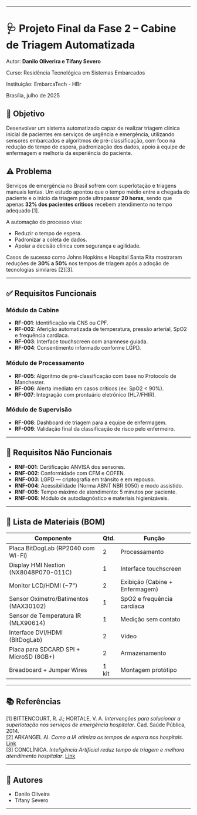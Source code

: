 
---
# 🩺 Projeto Final da Fase 2 – Cabine de Triagem Automatizada

Autor: **Danilo Oliverira e Tifany Severo**

Curso: Residência Tecnológica em Sistemas Embarcados

Instituição: EmbarcaTech - HBr

Brasília, julho de 2025

## 🎯 Objetivo

Desenvolver um sistema automatizado capaz de realizar triagem clínica inicial de pacientes em serviços de urgência e emergência, utilizando sensores embarcados e algoritmos de pré-classificação, com foco na redução do tempo de espera, padronização dos dados,  apoio à equipe de enfermagem e melhoria da experiência do paciente.

## ⚠️ Problema

Serviços de emergência no Brasil sofrem com superlotação e triagens manuais lentas. Um estudo apontou que o tempo médio entre a chegada do paciente e o início da triagem pode ultrapassar **20 horas**, sendo que apenas **32% dos pacientes críticos** recebem atendimento no tempo adequado [1].

A automação do processo visa:
- Reduzir o tempo de espera.
- Padronizar a coleta de dados.
- Apoiar a decisão clínica com segurança e agilidade.

Casos de sucesso como Johns Hopkins e Hospital Santa Rita mostraram reduções de **30% a 50%** nos tempos de triagem após a adoção de tecnologias similares [2][3].

---

## ✅ Requisitos Funcionais

### Módulo da Cabine
- **RF-001**: Identificação via CNS ou CPF.
- **RF-002**: Aferição automatizada de temperatura, pressão arterial, SpO2 e frequência cardíaca.
- **RF-003**: Interface touchscreen com anamnese guiada.
- **RF-004**: Consentimento informado conforme LGPD.

### Módulo de Processamento
- **RF-005**: Algoritmo de pré-classificação com base no Protocolo de Manchester.
- **RF-006**: Alerta imediato em casos críticos (ex: SpO2 < 90%).
- **RF-007**: Integração com prontuário eletrônico (HL7/FHIR).

### Módulo de Supervisão
- **RF-008**: Dashboard de triagem para a equipe de enfermagem.
- **RF-009**: Validação final da classificação de risco pelo enfermeiro.

---

## 🔐 Requisitos Não Funcionais

- **RNF-001**: Certificação ANVISA dos sensores.
- **RNF-002**: Conformidade com CFM e COFEN.
- **RNF-003**: LGPD — criptografia em trânsito e em repouso.
- **RNF-004**: Acessibilidade (Norma ABNT NBR 9050) e modo assistido.
- **RNF-005**: Tempo máximo de atendimento: 5 minutos por paciente.
- **RNF-006**: Módulo de autodiagnóstico e materiais higienizáveis.

---

## 🔧 Lista de Materiais (BOM)

| Componente                                  | Qtd. | Função |
|---------------------------------------------|------|--------|
| Placa BitDogLab (RP2040 com Wi-Fi)          | 2    | Processamento |
| Display HMI Nextion (NX8048P070-011C)       | 1    | Interface touchscreen |
| Monitor LCD/HDMI (~7")                      | 2    | Exibição (Cabine + Enfermagem) |
| Sensor Oxímetro/Batimentos (MAX30102)       | 1    | SpO2 e frequência cardíaca |
| Sensor de Temperatura IR (MLX90614)         | 1    | Medição sem contato |
| Interface DVI/HDMI (BitDogLab)              | 2    | Vídeo |
| Placa para SDCARD SPI + MicroSD (8GB+)      | 2    | Armazenamento |
| Breadboard + Jumper Wires                   | 1 kit| Montagem protótipo |

---

## 📚 Referências

[1] BITTENCOURT, R. J.; HORTALE, V. A. *Intervenções para solucionar a superlotação nos serviços de emergência hospitalar*. Cad. Saúde Pública, 2014.  
[2] ARKANGEL AI. *Como a IA otimiza os tempos de espera nos hospitais*. [Link](https://www.arkangel.ai/br/blog-ai/complete-guide-on-how-ai-optimizes-hospital-waiting-times)  
[3] CONCLÍNICA. *Inteligência Artificial reduz tempo de triagem e melhora atendimento hospitalar*. [Link](https://conclinica.com.br/inteligencia-artificial-reduz-tempo-de-triagem-e-melhora-atendimento-hospitalar/)

---

## 👥 Autores

- Danilo Oliveira  
- Tífany Severo


---


